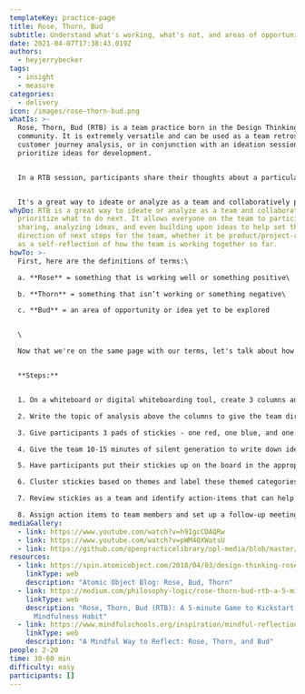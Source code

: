 ```yaml
---
templateKey: practice-page
title: Rose, Thorn, Bud
subtitle: Understand what's working, what's not, and areas of opportunity
date: 2021-04-07T17:38:43.019Z
authors:
  - heyjerrybecker
tags:
  - insight
  - measure
categories: 
  - delivery
icon: /images/rose-thorn-bud.png
whatIs: >-
  Rose, Thorn, Bud (RTB) is a team practice born in the Design Thinking
  community. It is extremely versatile and can be used as a team retrospective,
  customer journey analysis, or in conjunction with an ideation session to help
  prioritize ideas for development. 


  In a RTB session, participants share their thoughts about a particular topic and list ideas or thoughts on different-colored stickies that define that thought/idea as something that isn't working well, something that IS working well, and ideas that have a lot of potential if further developed.


  It's a great way to ideate or analyze as a team and collaboratively prioritize what to do next.
whyDo: RTB is a great way to ideate or analyze as a team and collaboratively
  prioritize what to do next. It allows everyone on the team to participate in
  sharing, analyzing ideas, and even building upon ideas to help set the
  direction of next steps for the team, whether it be product/project-related or
  as a self-reflection of how the team is working together so far.
howTo: >-
  First, here are the definitions of terms:\

  a. **Rose** = something that is working well or something positive\

  b. **Thorn** = something that isn’t working or something negative\

  c. **Bud** = an area of opportunity or idea yet to be explored


  \

  Now that we're on the same page with our terms, let's talk about how to facilitate this!


  **Steps:**


  1. On a whiteboard or digital whiteboarding tool, create 3 columns and label them "Rose," "Thorn," and "Bud."

  2. Write the topic of analysis above the columns to give the team direction (e.g. "How did this last week go as a team?" or "The customer journey of discovering our application")

  3. Give participants 3 pads of stickies - one red, one blue, and one green. Also give them a sharpie (if facilitating remotely, just use the 3 stickie colors mentioned above)

  4. Give the team 10-15 minutes of silent generation to write down ideas/thoughts on appropriately-colored stickies according to their category (Red = rose, Blue = thorn, Green = bud). One idea per stickie.

  5. Have participants put their stickies up on the board in the appropriate column

  6. Cluster stickies based on themes and label these themed categories with a different-colored stickie (this is called [affinity mapping](https://openpracticelibrary.com/practice/affinity-mapping/))

  7. Review stickies as a team and identify action-items that can help improve work going forward (e.g. ideas for improving pain points communicated in "thorns" or how to further develop ideas that are "buds").

  8. Assign action items to team members and set up a follow-up meeting to discuss progress/results
mediaGallery:
  - link: https://www.youtube.com/watch?v=h9IgcCDAQRw
  - link: https://www.youtube.com/watch?v=pWM40XWatsU
  - link: https://github.com/openpracticelibrary/opl-media/blob/master/images/rose%20thorn%20bud.png?raw=true
resources:
  - link: https://spin.atomicobject.com/2018/04/03/design-thinking-rose-bud-thorn/
    linkType: web
    description: "Atomic Object Blog: Rose, Bud, Thorn"
  - link: https://medium.com/philosophy-logic/rose-thorn-bud-rtb-a-5-minute-game-to-kickstart-your-mindfulness-habit-5ca54dee0e21
    linkType: web
    description: "Rose, Thorn, Bud (RTB): A 5-minute Game to Kickstart Your
      Mindfulness Habit"
  - link: https://www.mindfulschools.org/inspiration/mindful-reflection/
    linkType: web
    description: "A Mindful Way to Reflect: Rose, Thorn, and Bud"
people: 2-20
time: 30-60 min
difficulty: easy
participants: []
---
```

